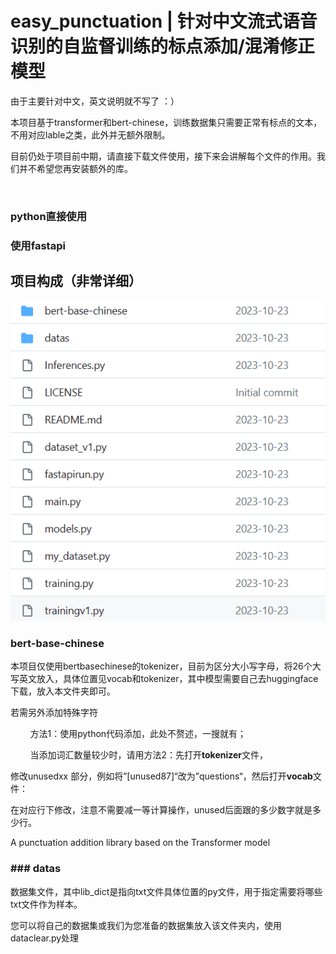 # easy_punctuation | 针对中文流式语音识别的自监督训练的标点添加/混淆修正模型

由于主要针对中文，英文说明就不写了 ：）

本项目基于transformer和bert-chinese，训练数据集只需要正常有标点的文本，不用对应lable之类，此外并无额外限制。

目前仍处于项目前中期，请直接下载文件使用，接下来会讲解每个文件的作用。我们并不希望您再安装额外的库。

 

### python直接使用

### 使用fastapi

## 项目构成（非常详细）

![2023-10-23-14-18-07-1698041868596.png](assets\2023-10-23-14-18-07-1698041868596.png)



### bert-base-chinese



本项目仅使用bertbasechinese的tokenizer，目前为区分大小写字母，将26个大写英文放入，具体位置见vocab和tokenizer，其中模型需要自己去huggingface下载，放入本文件夹即可。

若需另外添加特殊字符

        方法1：使用python代码添加，此处不赘述，一搜就有；

        当添加词汇数量较少时，请用方法2：先打开**tokenizer**文件，

修改unusedxx 部分，例如将”[unused87]“改为”questions“，然后打开**vocab**文件：



在对应行下修改，注意不需要减一等计算操作，unused后面跟的多少数字就是多少行。

A punctuation addition library based on the Transformer model

### ### datas



数据集文件，其中lib_dict是指向txt文件具体位置的py文件，用于指定需要将哪些txt文件作为样本。

您可以将自己的数据集或我们为您准备的数据集放入该文件夹内，使用dataclear.py处理
